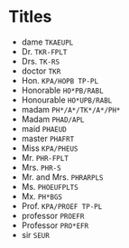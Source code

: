 # Titles

* dame `TKAEUPL`
* Dr. `TKR-FPLT`
* Drs. `TK-RS`
* doctor `TKR`
* Hon. `KPA/HOPB TP-PL`
* Honorable `HO*PB/RABL`
* Honourable `HO*UPB/RABL`
* madam `PH*/A*/TK*/A*/PH*`
* Madam `PHAD/APL`
* maid `PHAEUD`
* master `PHAFRT`
* Miss `KPA/PHEUS`
* Mr. `PHR-FPLT`
* Mrs. `PHR-S`
* Mr. and Mrs. `PHRARPLS`
* Ms. `PHOEUFPLTS`
* Mx. `PH*BGS`
* Prof. `KPA/PROEF TP-PL`
* professor `PROEFR`
* Professor `PRO*EFR`
* sir `SEUR`
